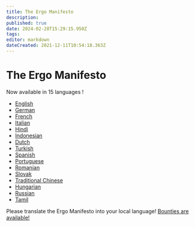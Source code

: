 ```yaml
---
title: The Ergo Manifesto
description: 
published: true
date: 2024-02-28T15:29:15.950Z
tags: 
editor: markdown
dateCreated: 2021-12-11T10:54:18.363Z
---
```



# The Ergo Manifesto

Now available in 15 languages !

- [English](https://ergoplatform.org/en/blog/2021-04-26-the-ergo-manifesto/)
- [German](https://ergonaut.space/de/ergo-manifest)
- [French](https://ergonaut.space/fr/LeManifeste)
- [Italian](https://ergonaut.space/it/home)
- [Hindi](/hi-in/ghoshanapatra)
- [Indonesian](https://ergonaut.space/id/Manifesto)
- [Dutch](https://ergonaut.space/nl/Ergo/manifesto)
- [Turkish](https://ergonaut.space/tr/home)
- [Spanish](https://ergonaut.space/es/Articulos)
- [Portuguese](https://telegra.ph/Ergo-o-Manifesto-09-20)
- [Romanian](https://ergonaut.space/ro/Manifestul)
- [Slovak](https://ergoplatform.org/sk/blog/2021-04-26-the-ergo-manifesto/)
- [Traditional Chinese](https://ergonaut.space/zh/Ergo%E5%AE%A3%E8%A8%80)
- [Hungarian](https://ergonaut.space/hu/Manifesto)
- [Russian](https://ergonaut.space/ru/Ergo/manifesto)
- [Tamil](https://ergonaut.space/ta/manifesto)

Please translate the Ergo Manifesto into your local language! [Bounties are available!](https://github.com/ergoplatform/grow-ergo/issues/6)